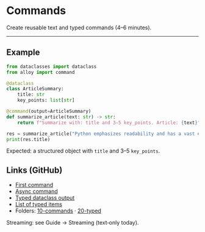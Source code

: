 # Commands

Create reusable text and typed commands (4–6 minutes).

---

## Example

```python
from dataclasses import dataclass
from alloy import command

@dataclass
class ArticleSummary:
    title: str
    key_points: list[str]

@command(output=ArticleSummary)
def summarize_article(text: str) -> str:
    return f"Summarize with: title and 3–5 key_points. Article: {text}"

res = summarize_article("Python emphasizes readability and has a vast ecosystem.")
print(res.title)
```

Expected: a structured object with `title` and 3–5 `key_points`.

## Links (GitHub)
- [First command](https://github.com/lydakis/alloy/blob/main/examples/10-commands/01_first_command.py)
- [Async command](https://github.com/lydakis/alloy/blob/main/examples/10-commands/03_async_command.py)
- [Typed dataclass output](https://github.com/lydakis/alloy/blob/main/examples/20-typed/02_dataclass_output.py)
- [List of typed items](https://github.com/lydakis/alloy/blob/main/examples/20-typed/03_list_output.py)
- Folders: [10-commands](https://github.com/lydakis/alloy/tree/main/examples/10-commands) · [20-typed](https://github.com/lydakis/alloy/tree/main/examples/20-typed)

Streaming: see Guide → Streaming (text‑only today).
